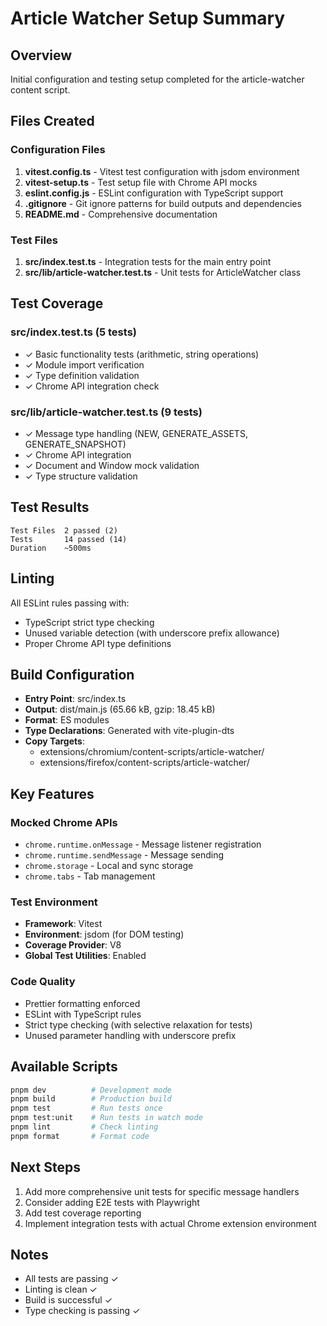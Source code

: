 # Article Watcher Setup Summary

## Overview

Initial configuration and testing setup completed for the article-watcher content script.

## Files Created

### Configuration Files

1. **vitest.config.ts** - Vitest test configuration with jsdom environment
2. **vitest-setup.ts** - Test setup file with Chrome API mocks
3. **eslint.config.js** - ESLint configuration with TypeScript support
4. **.gitignore** - Git ignore patterns for build outputs and dependencies
5. **README.md** - Comprehensive documentation

### Test Files

1. **src/index.test.ts** - Integration tests for the main entry point
2. **src/lib/article-watcher.test.ts** - Unit tests for ArticleWatcher class

## Test Coverage

### src/index.test.ts (5 tests)

- ✓ Basic functionality tests (arithmetic, string operations)
- ✓ Module import verification
- ✓ Type definition validation
- ✓ Chrome API integration check

### src/lib/article-watcher.test.ts (9 tests)

- ✓ Message type handling (NEW, GENERATE_ASSETS, GENERATE_SNAPSHOT)
- ✓ Chrome API integration
- ✓ Document and Window mock validation
- ✓ Type structure validation

## Test Results

```
Test Files  2 passed (2)
Tests       14 passed (14)
Duration    ~500ms
```

## Linting

All ESLint rules passing with:

- TypeScript strict type checking
- Unused variable detection (with underscore prefix allowance)
- Proper Chrome API type definitions

## Build Configuration

- **Entry Point**: src/index.ts
- **Output**: dist/main.js (65.66 kB, gzip: 18.45 kB)
- **Format**: ES modules
- **Type Declarations**: Generated with vite-plugin-dts
- **Copy Targets**:
    - extensions/chromium/content-scripts/article-watcher/
    - extensions/firefox/content-scripts/article-watcher/

## Key Features

### Mocked Chrome APIs

- `chrome.runtime.onMessage` - Message listener registration
- `chrome.runtime.sendMessage` - Message sending
- `chrome.storage` - Local and sync storage
- `chrome.tabs` - Tab management

### Test Environment

- **Framework**: Vitest
- **Environment**: jsdom (for DOM testing)
- **Coverage Provider**: V8
- **Global Test Utilities**: Enabled

### Code Quality

- Prettier formatting enforced
- ESLint with TypeScript rules
- Strict type checking (with selective relaxation for tests)
- Unused parameter handling with underscore prefix

## Available Scripts

```bash
pnpm dev          # Development mode
pnpm build        # Production build
pnpm test         # Run tests once
pnpm test:unit    # Run tests in watch mode
pnpm lint         # Check linting
pnpm format       # Format code
```

## Next Steps

1. Add more comprehensive unit tests for specific message handlers
2. Consider adding E2E tests with Playwright
3. Add test coverage reporting
4. Implement integration tests with actual Chrome extension environment

## Notes

- All tests are passing ✓
- Linting is clean ✓
- Build is successful ✓
- Type checking is passing ✓
